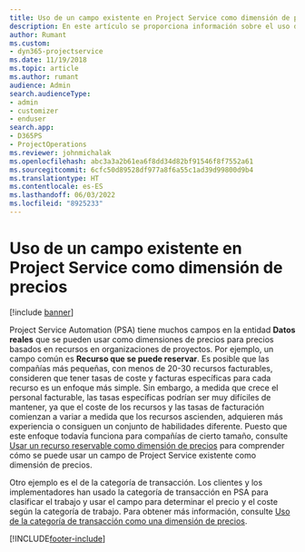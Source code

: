 ```yaml
---
title: Uso de un campo existente en Project Service como dimensión de precios
description: En este artículo se proporciona información sobre el uso de campos existentes de Project Service como dimensiones de precios.
author: Rumant
ms.custom:
- dyn365-projectservice
ms.date: 11/19/2018
ms.topic: article
ms.author: rumant
audience: Admin
search.audienceType:
- admin
- customizer
- enduser
search.app:
- D365PS
- ProjectOperations
ms.reviewer: johnmichalak
ms.openlocfilehash: abc3a3a2b61ea6f8dd34d82bf91546f8f7552a61
ms.sourcegitcommit: 6cfc50d89528df977a8f6a55c1ad39d99800d9b4
ms.translationtype: HT
ms.contentlocale: es-ES
ms.lasthandoff: 06/03/2022
ms.locfileid: "8925233"
---
```

# <a name="use-an-existing-field-in-project-service-as-a-pricing-dimension"></a>Uso de un campo existente en Project Service como dimensión de precios

[!include [banner](../includes/psa-now-project-operations.md)]

Project Service Automation (PSA) tiene muchos campos en la entidad **Datos reales** que se pueden usar como dimensiones de precios para precios basados en recursos en organizaciones de proyectos. Por ejemplo, un campo común es **Recurso que se puede reservar**. Es posible que las compañías más pequeñas, con menos de 20-30 recursos facturables, consideren que tener tasas de coste y facturas específicas para cada recurso es un enfoque más simple. Sin embargo, a medida que crece el personal facturable, las tasas específicas podrían ser muy difíciles de mantener, ya que el coste de los recursos y las tasas de facturación comienzan a variar a medida que los recursos ascienden, adquieren más experiencia o consiguen un conjunto de habilidades diferente. Puesto que este enfoque todavía funciona para compañías de cierto tamaño, consulte [Usar un recurso reservable como dimensión de precios](bookable-resource-pricing-dimension.md) para comprender cómo se puede usar un campo de Project Service existente como dimensión de precios.

Otro ejemplo es el de la categoría de transacción. Los clientes y los implementadores han usado la categoría de transacción en PSA para clasificar el trabajo y usar el campo para determinar el precio y el coste según la categoría de trabajo. Para obtener más información, consulte [Uso de la categoría de transacción como una dimensión de precios](transaction-category-pricing-dimension.md).


[!INCLUDE[footer-include](../includes/footer-banner.md)]
